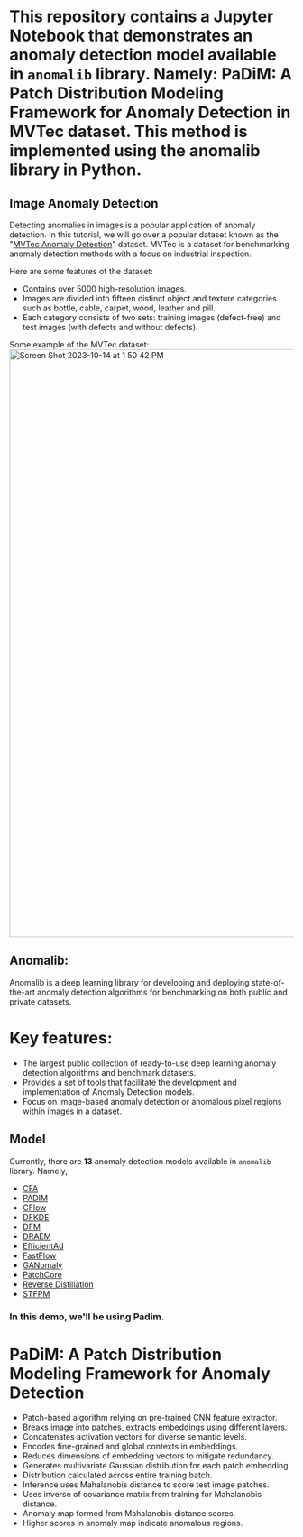 # This repository contains a Jupyter Notebook that demonstrates an anomaly detection model available in `anomalib` library. Namely: PaDiM: A Patch Distribution Modeling Framework for Anomaly Detection in MVTec dataset. This method is implemented using the anomalib library in Python.

## Image Anomaly Detection

Detecting anomalies in images is a popular application of anomaly detection.
In this tutorial, we will go over a popular dataset known as the "[MVTec Anomaly Detection](https://www.mvtec.com/company/research/datasets/mvtec-ad)" dataset. MVTec is a dataset for benchmarking anomaly detection methods with a focus on industrial inspection.

Here are some features of the dataset:

*   Contains over 5000 high-resolution images.
*   Images are divided into fifteen distinct object and texture categories such as bottle, cable, carpet, wood, leather and pill.
*   Each category consists of two sets: training images (defect-free) and test images (with defects and without defects).


Some example of the MVTec dataset:
<br>
<img width="1042" alt="Screen Shot 2023-10-14 at 1 50 42 PM" src="https://github.com/sarehsoltani/Image-Anomaly-Detection/assets/23232055/0c335e83-21be-4d6c-aaa5-799ca81c7dcb">

## **Anomalib**:
Anomalib is a deep learning library for developing and deploying state-of-the-art anomaly detection algorithms for benchmarking on both public and private datasets.


# Key features:

*   The largest public collection of ready-to-use deep learning anomaly detection algorithms and benchmark datasets.
*   Provides a set of tools that facilitate the development and implementation of Anomaly Detection models.
*   Focus on image-based anomaly detection or anomalous pixel regions within images in a dataset.

## Model

Currently, there are **13** anomaly detection models available in `anomalib` library. Namely,

*   [CFA](https://github.com/openvinotoolkit/anomalib/tree/main/src/anomalib/models/cfa)
*   [PADIM](https://github.com/openvinotoolkit/anomalib/tree/main/src/anomalib/models/padim)
*   [CFlow](https://github.com/openvinotoolkit/anomalib/tree/main/src/anomalib/models/cflow)
*   [DFKDE](https://github.com/openvinotoolkit/anomalib/tree/main/src/anomalib/models/dfkde)
*   [DFM](https://github.com/openvinotoolkit/anomalib/tree/main/src/anomalib/models/dfm)
*   [DRAEM](https://github.com/openvinotoolkit/anomalib/tree/main/src/anomalib/models/draem)
*   [EfficientAd](https://github.com/openvinotoolkit/anomalib/tree/main/src/anomalib/models/efficient_ad)
*   [FastFlow](https://github.com/openvinotoolkit/anomalib/tree/main/src/anomalib/models/fastflow)
*   [GANomaly](https://github.com/openvinotoolkit/anomalib/tree/main/src/anomalib/models/ganomaly)
*   [PatchCore](https://github.com/openvinotoolkit/anomalib/tree/main/src/anomalib/models/patchcore)
*   [Reverse Distillation](https://github.com/openvinotoolkit/anomalib/tree/main/src/anomalib/models/reverse_distillation)
*   [STFPM](https://github.com/openvinotoolkit/anomalib/tree/main/src/anomalib/models/stfpm)

### In this demo, we'll be using Padim.  

# PaDiM: A Patch Distribution Modeling Framework for Anomaly Detection


* Patch-based algorithm relying on pre-trained CNN feature extractor.
* Breaks image into patches, extracts embeddings using different layers.
* Concatenates activation vectors for diverse semantic levels.
* Encodes fine-grained and global contexts in embeddings.
* Reduces dimensions of embedding vectors to mitigate redundancy.
* Generates multivariate Gaussian distribution for each patch embedding.
* Distribution calculated across entire training batch.
* Inference uses Mahalanobis distance to score test image patches.
* Uses inverse of covariance matrix from training for Mahalanobis distance.
* Anomaly map formed from Mahalanobis distance scores.
* Higher scores in anomaly map indicate anomalous regions.


  


